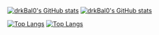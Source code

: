 [![drkBal0's GitHub stats](https://github-readme-stats.vercel.app/api?username=drkBal0)](https://github.com/drkBal0/github-readme-stats)
[![drkBal0's GitHub stats](https://github-readme-stats-three-psi-74.vercel.app/api?username=drkBal0)](https://github.com/drkBal0/github-readme-stats)

[![Top Langs](https://github-readme-stats.vercel.app/api/top-langs/?username=drkbal0)](https://github.com/drkbal0/github-readme-stats)
[![Top Langs](https://github-readme-stats-three-psi-74.vercel.app/api/top-langs/?username=drkbal0)](https://github.com/drkbal0/github-readme-stats)
